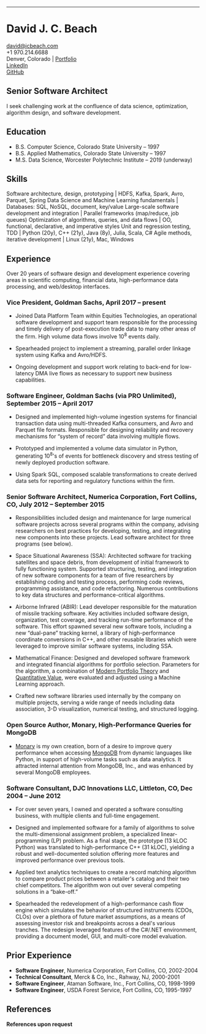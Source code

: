 ---
# David J. C. Beach

[david@jcbeach.com](mailto:david@jcbeach.com)<br/>+1 970.214.6688<br/>Denver, Colorado | [Portfolio](https://dbeach24.github.io/Portfolio/)<br/>[LinkedIn](https://www.linkedin.com/in/david-beach-7a9b50/)<br/>[GitHub](https://github.com/dbeach24)

## Senior Software Architect

I seek challenging work at the confluence of data science,
optimization, algorithm design, and software development.

## Education

* B.S. Computer Science, Colorado State University – 1997
* B.S. Applied Mathematics, Colorado State University – 1997
* M.S. Data Science, Worcester Polytechnic Institute – 2019 (underway)

## Skills

Software architecture, design, prototyping | HDFS, Kafka, Spark, Avro, Parquet, Spring
Data Science and Machine Learning fundamentals | Databases: SQL, NoSQL, document, key/value
Large-scale software development and integration | Parallel frameworks (map/reduce, job queues)
Optimization of algorithms, queries, and data flows | OO, functional, declarative, and imperative styles
Unit and regression testing, TDD | Python (20y), C++ (21y), Java (8y), Julia, Scala, C#
Agile methods, iterative development | Linux (21y), Mac, Windows

## Experience

Over 20 years of software design and development experience covering areas in
scientific computing, financial data, high-performance data processing,
and web/desktop interfaces.

### Vice President, Goldman Sachs, April 2017 – present

* Joined Data Platform Team within Equities Technologies, an operational software development
  and support team responsible for the processing and timely delivery of post-execution trade data
  to many other areas of the firm.  High volume data flows involve 10<sup>8</sup> events daily.

* Spearheaded project to implement a streaming, parallel order linkage system using Kafka and Avro/HDFS.

* Ongoing development and support work relating to back-end for low-latency DMA live flows as necessary
  to support new business capabilities.

### Software Engineer, Goldman Sachs (via PRO Unlimited), September 2015 – April 2017

* Designed and implemented high-volume ingestion systems for financial transaction data using
  multi-threaded Kafka consumers, and Avro and Parquet file formats.  Responsible for designing
  reliability and recovery mechanisms for “system of record” data involving multiple flows.

* Prototyped and implemented a volume data simulator in Python, generating 10<sup>8</sup>'s of events for
  bottleneck discovery and stress testing of newly deployed production software.

* Using Spark SQL, composed scalable transformations to create derived data sets for reporting
  and regulatory functions within the firm.

### Senior Software Architect, Numerica Corporation, Fort Collins, CO, July 2012 – September 2015

* Responsibilities included design and maintenance for large numerical software projects across
  several programs within the company, advising researchers on best practices for developing,
  testing, and integrating new components into these projects.  Lead software architect for
  three programs (see below).

* Space Situational Awareness (SSA): Architected software for tracking satellites and space debris,
  from development of initial framework to fully functioning system.  Supported structuring, testing,
  and integration of new software components for a team of five researchers by establishing coding
  and testing process, performing code reviews, programming assistance, and code refactoring.  Numerous
  contributions to key data structures and performance-critical algorithms.

* Airborne Infrared (ABIR): Lead developer responsible for the maturation of missile tracking software.
  Key activities included software design, organization, test coverage, and tracking run-time performance
  of the software.  This effort spawned several new software tools, including a new “dual-pane” tracking
  kernel, a library of high-performance coordinate conversions in C++, and other reusable libraries which
  were leveraged to improve similar software systems, including SSA.

* Mathematical Finance: Designed and developed software framework and integrated financial algorithms
  for portfolio selection.  Parameters for the algorithm, a combination of
  [Modern Portfolio Theory](https://en.wikipedia.org/wiki/Modern_portfolio_theory) and
  [Quantitative Value](https://www.amazon.com/Quantitative-Value-Web-Site-Practitioners/dp/1118328078),
  were evaluated and adjusted using a Machine Learning approach.

* Crafted new software libraries used internally by the company on multiple projects, serving a wide
  range of needs including data association, 3-D visualization, numerical testing, and structured logging.

### Open Source Author, Monary, High-Performance Queries for MongoDB

* [Monary](https://bitbucket.org/djcbeach/monary/wiki/Home) is my own creation, born of a desire to
  improve query performance when accessing [MongoDB](https://www.mongodb.com/) from dynamic languages
  like Python, in support of high-volume tasks such as data analytics.  It attracted internal attention
  from MongoDB, Inc., and was enhanced by several MongoDB employees.

### Software Consultant, DJC Innovations LLC, Littleton, CO, Dec 2004 – June 2012

* For over seven years, I owned and operated a software consulting business, with multiple clients
  and full-time engagement.

* Designed and implemented software for a family of algorithms to solve the multi-dimensional assignment
  problem, a specialized linear-programming (LP) problem.  As a final stage, the prototype (13 kLOC Python)
  was translated to high-performance C++ (31 kLOC), yielding a robust and well-documented solution offering
  more features and improved performance over previous tools.

* Applied text analytics techniques to create a record matching algorithm to compare product prices between
  a retailer's catalog and their two chief competitors.  The algorithm won out over several competing solutions
  in a “bake-off.”

* Spearheaded the redevelopment of a high-performance cash flow engine which simulates the behavior of
  structured instruments (CDOs, CLOs) over a plethora of future market assumptions, as a means of assessing
  investor risk and breakpoints across a deal's various tranches.  The redesign leveraged features of the
  C#/.NET environment, providing a document model, GUI, and multi-core model evaluation.

## Prior Experience

* **Software Engineer**, Numerica Corporation, Fort Collins, CO, 2002-2004
* **Technical Consultant**, Merck & Co, Inc., Rahway, NJ, 2000-2001
* **Software Engineer**, Ataman Software, Inc., Fort Collins, CO, 1998-1999
* **Software Engineer**, USDA Forest Service, Fort Collins, CO, 1995-1997

## References

**References upon request**
